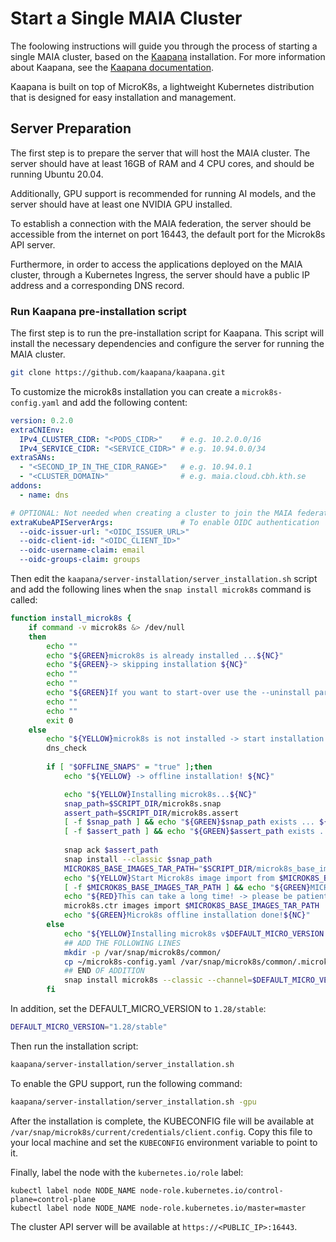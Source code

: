 # Start a Single MAIA Cluster
The foolowing instructions will guide you through the process of starting a single MAIA cluster, based on the [Kaapana](https://www.kaapana.ai/) installation.
For more information about Kaapana, see the [Kaapana documentation](https://kaapana.readthedocs.io/en/latest/index.html).

Kaapana is built on top of MicroK8s, a lightweight Kubernetes distribution that is designed for easy installation and management.

## Server Preparation
The first step is to prepare the server that will host the MAIA cluster. The server should have at least 16GB of RAM and 4 CPU cores, and should be running Ubuntu 20.04.

Additionally, GPU support is recommended for running AI models, and the server should have at least one NVIDIA GPU installed.

To establish a connection with the MAIA federation, the server should be accessible from the internet on port 16443, the default port for the Microk8s API server.

Furthermore, in order to access the applications deployed on the MAIA cluster, through a Kubernetes Ingress, the server should have a public IP address and a corresponding DNS record.

### Run Kaapana pre-installation script
The first step is to run the pre-installation script for Kaapana. This script will install the necessary dependencies and configure the server for running the MAIA cluster.

```bash
git clone https://github.com/kaapana/kaapana.git
```
To customize the microk8s installation you can create a `microk8s-config.yaml` and add the following content:

```yaml
version: 0.2.0
extraCNIEnv:
  IPv4_CLUSTER_CIDR: "<PODS_CIDR>"    # e.g. 10.2.0.0/16
  IPv4_SERVICE_CIDR: "<SERVICE_CIDR>" # e.g. 10.94.0.0/34
extraSANs:
  - "<SECOND_IP_IN_THE_CIDR_RANGE>"   # e.g. 10.94.0.1
  - "<CLUSTER_DOMAIN>"                # e.g. maia.cloud.cbh.kth.se
addons:
  - name: dns

# OPTIONAL: Not needed when creating a cluster to join the MAIA federation, since OIDC authentication will be handled by the federation.
extraKubeAPIServerArgs:               # To enable OIDC authentication
  --oidc-issuer-url: "<OIDC_ISSUER_URL>" 
  --oidc-client-id: "<OIDC_CLIENT_ID>"
  --oidc-username-claim: email
  --oidc-groups-claim: groups
```
Then edit the `kaapana/server-installation/server_installation.sh` script and add the following lines when the `snap install microk8s` command is called:

```bash
function install_microk8s {
    if command -v microk8s &> /dev/null
    then
        echo ""
        echo "${GREEN}microk8s is already installed ...${NC}"
        echo "${GREEN}-> skipping installation ${NC}"
        echo ""
        echo ""
        echo "${GREEN}If you want to start-over use the --uninstall parameter first! ${NC}"
        echo ""
        echo ""
        exit 0
    else
        echo "${YELLOW}microk8s is not installed -> start installation ${NC}"
        dns_check
        
        if [ "$OFFLINE_SNAPS" = "true" ];then
            echo "${YELLOW} -> offline installation! ${NC}"

            echo "${YELLOW}Installing microk8s...${NC}"
            snap_path=$SCRIPT_DIR/microk8s.snap
            assert_path=$SCRIPT_DIR/microk8s.assert
            [ -f $snap_path ] && echo "${GREEN}$snap_path exists ... ${NC}" || (echo "${RED}$snap_path does not exist -> exit ${NC}" && exit 1)
            [ -f $assert_path ] && echo "${GREEN}$assert_path exists ... ${NC}" || (echo "${RED}$assert_path does not exist -> exit ${NC}" && exit 1)
            
            snap ack $assert_path
            snap install --classic $snap_path
            MICROK8S_BASE_IMAGES_TAR_PATH="$SCRIPT_DIR/microk8s_base_images.tar"
            echo "${YELLOW}Start Microk8s image import from $MICROK8S_BASE_IMAGES_TAR_PATH ... ${NC}"
            [ -f $MICROK8S_BASE_IMAGES_TAR_PATH ] && echo "${GREEN}MICROK8S_BASE_IMAGES_TAR exists ... ${NC}" || (echo "${RED}Images tar does not exist -> exit ${NC}" && exit 1)
            echo "${RED}This can take a long time! -> please be patient and wait. ${NC}"
            microk8s.ctr images import $MICROK8S_BASE_IMAGES_TAR_PATH
            echo "${GREEN}Microk8s offline installation done!${NC}"
        else
            echo "${YELLOW}Installing microk8s v$DEFAULT_MICRO_VERSION ...${NC}"
            ## ADD THE FOLLOWING LINES
            mkdir -p /var/snap/microk8s/common/
            cp ~/microk8s-config.yaml /var/snap/microk8s/common/.microk8s.yaml
            ## END OF ADDITION
            snap install microk8s --classic --channel=$DEFAULT_MICRO_VERSION
        fi
```
In addition, set the DEFAULT_MICRO_VERSION to `1.28/stable`:
```bash
DEFAULT_MICRO_VERSION="1.28/stable"
```
Then run the installation script:
```bash
kaapana/server-installation/server_installation.sh
```
To enable the GPU support, run the following command:
```bash
kaapana/server-installation/server_installation.sh -gpu
```

After the installation is complete, the KUBECONFIG file will be available at `/var/snap/microk8s/current/credentials/client.config`. Copy this file to your local machine and set the `KUBECONFIG` environment variable to point to it.

Finally, label the node with the `kubernetes.io/role` label:
```shell
kubectl label node NODE_NAME node-role.kubernetes.io/control-plane=control-plane
kubectl label node NODE_NAME node-role.kubernetes.io/master=master
```
The cluster API server will be available at `https://<PUBLIC_IP>:16443`.